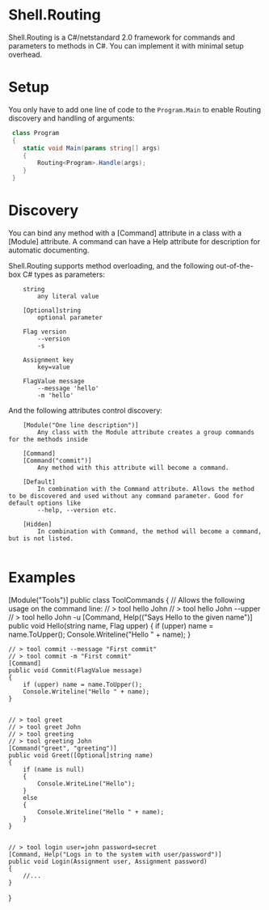 # Shell.Routing
Shell.Routing is a C#/netstandard 2.0 framework for commands and parameters to methods in C#.  You can implement it with minimal setup overhead.

# Setup
You only have to add one line of code to the ``Program.Main`` to enable Routing discovery and handling of arguments:

```csharp
 class Program
 {
    static void Main(params string[] args)
    {
        Routing<Program>.Handle(args);
    }  
 }
```

# Discovery

You can bind any method with a [Command] attribute in a class with a [Module] attribute.
A command can have a Help attribute for description for automatic documenting.

Shell.Routing supports method overloading, and the following out-of-the-box C# types as parameters:
```
    string 
        any literal value 
    
    [Optional]string 
        optional parameter

    Flag version
        --version
        -s

    Assignment key
        key=value

    FlagValue message
        --message 'hello'
        -m 'hello'

```
And the following attributes control discovery:
```
    [Module("One line description")]
        Any class with the Module attribute creates a group commands for the methods inside

    [Command]
    [Command("commit")]
        Any method with this attribute will become a command.

    [Default]
        In combination with the Command attribute. Allows the method to be discovered and used without any command parameter. Good for default options like
        --help, --version etc.

    [Hidden]
        In combination with Command, the method will become a command, but is not listed.
    

```
 
# Examples 
[Module("Tools")]
public class ToolCommands
{
    // Allows the following usage on the command line:
    // > tool hello John 
    // > tool hello John --upper
    // > tool hello John -u
    [Command, Help(("Says Hello to the given name")]
    public void Hello(string name, Flag upper)
    {
        if (upper) name = name.ToUpper();
        Console.Writeline("Hello " + name);
    }
	
    // > tool commit --message "First commit"
    // > tool commit -m "First commit"
    [Command]
    public void Commit(FlagValue message)
    {
        if (upper) name = name.ToUpper();
        Console.Writeline("Hello " + name);
    }
	
	
    // > tool greet
    // > tool greet John
	// > tool greeting 
	// > tool greeting John
    [Command("greet", "greeting")]
    public void Greet([Optional]string name)
    {
        if (name is null)
        {
            Console.WriteLine("Hello");
        }
        else 
        {
            Console.Writeline("Hello " + name);
        }
    }


    // > tool login user=john password=secret
    [Command, Help("Logs in to the system with user/password")]
    public void Login(Assignment user, Assignment password)
    {
        //...
    }
}
```
